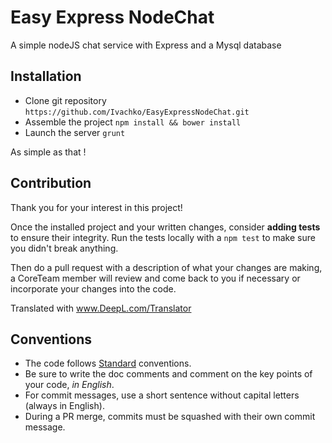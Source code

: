 # Easy Express NodeChat
A simple nodeJS chat service with Express and a Mysql database

## Installation

 - Clone git repository `https://github.com/Ivachko/EasyExpressNodeChat.git`
 - Assemble the project `npm install && bower install`
 - Launch the server `grunt`

As simple as that !

## Contribution
Thank you for your interest in this project! 

Once the installed project and your written changes, consider **adding tests** to ensure their integrity.
Run the tests locally with a `npm test` to make sure you didn't break anything.

Then do a pull request with a description of what your changes are making, a CoreTeam member will review and come back to you if necessary or incorporate your changes into the code.

Translated with www.DeepL.com/Translator

## Conventions
 - The code follows [Standard](https://github.com/standard/standard "Standard repo") conventions.
 - Be sure to write the doc comments and comment on the key points of your code, *in English*.
 - For commit messages, use a short sentence without capital letters (always in English).
 - During a PR merge, commits must be squashed with their own commit message.